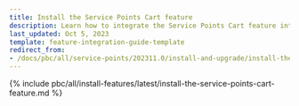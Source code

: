 ```yaml
---
title: Install the Service Points Cart feature
description: Learn how to integrate the Service Points Cart feature into your Spryker Unified Commerce Project.
last_updated: Oct 5, 2023
template: feature-integration-guide-template
redirect_from:
- /docs/pbc/all/service-points/202311.0/install-and-upgrade/install-the-service-points-feature.html
---
```


{% include pbc/all/install-features/latest/install-the-service-points-cart-feature.md %} <!-- To edit, see /_includes/pbc/all/install-features/202311.0/install-the-service-points-cart-feature.md/ -->
